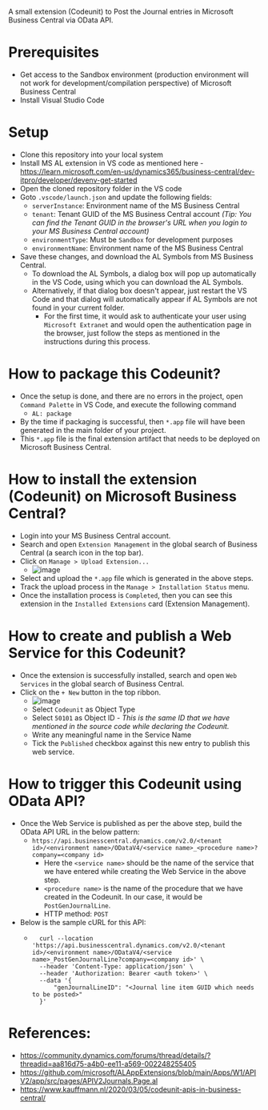 A small extension (Codeunit) to Post the Journal entries in Microsoft Business Central via OData API.

# Prerequisites
- Get access to the Sandbox environment (production environment will not work for development/compilation perspective) of Microsoft Business Central
- Install Visual Studio Code

# Setup
- Clone this repository into your local system
- Install MS AL extension in VS code as mentioned here - https://learn.microsoft.com/en-us/dynamics365/business-central/dev-itpro/developer/devenv-get-started
- Open the cloned repository folder in the VS code
- Goto `.vscode/launch.json` and update the following fields:
  - `serverInstance`: Environment name of the MS Business Central
  - `tenant`: Tenant GUID of the MS Business Central account _(Tip: You can find the Tenant GUID in the browser's URL when you login to your MS Business Central account)_
  - `environmentType`: Must be `Sandbox` for development purposes
  - `environmentName`: Environment name of the MS Business Central
- Save these changes, and download the AL Symbols from MS Business Central.
  - To download the AL Symbols, a dialog box will pop up automatically in the VS Code, using which you can download the AL Symbols.
  - Alternatively, if that dialog box doesn't appear, just restart the VS Code and that dialog will automatically appear if AL Symbols are not found in your current folder.
    - For the first time, it would ask to authenticate your user using `Microsoft Extranet` and would open the authentication page in the browser, just follow the steps as mentioned in the instructions during this process.

# How to package this Codeunit?
- Once the setup is done, and there are no errors in the project, open `Command Palette` in VS Code, and execute the following command
  - `AL: package`
- By the time if packaging is successful, then `*.app` file will have been generated in the main folder of your project.
- This `*.app` file is the final extension artifact that needs to be deployed on Microsoft Business Central.

# How to install the extension (Codeunit) on Microsoft Business Central?
- Login into your MS Business Central account.
- Search and open `Extension Management` in the global search of Business Central (a search icon in the top bar).
- Click on `Manage > Upload Extension...`
  - ![image](https://github.com/jigneshkhatri/MBC-Gen-Journal-Line-Posting-CodeUnit/assets/8259729/97eb75f4-d4b3-4cb5-929b-a2fffa00971f)
- Select and upload the `*.app` file which is generated in the above steps.
- Track the upload process in the `Manage > Installation Status` menu.
- Once the installation process is `Completed`, then you can see this extension in the `Installed Extensions` card (Extension Management).

# How to create and publish a Web Service for this Codeunit?
- Once the extension is successfully installed, search and open `Web Services` in the global search of Business Central.
- Click on the `+ New` button in the top ribbon.
  - ![image](https://github.com/jigneshkhatri/MBC-Gen-Journal-Line-Posting-CodeUnit/assets/8259729/6b8d5744-2fa4-4777-b233-6f7202c70902)
  - Select `Codeunit` as Object Type
  - Select `50101` as Object ID - _This is the same ID that we have mentioned in the source code while declaring the Codeunit._
  - Write any meaningful name in the Service Name
  - Tick the `Published` checkbox against this new entry to publish this web service.

# How to trigger this Codeunit using OData API? 
- Once the Web Service is published as per the above step, build the OData API URL in the below pattern:
  - `https://api.businesscentral.dynamics.com/v2.0/<tenant id>/<environment name>/ODataV4/<service name>_<procedure name>?company=<company id>`
    - Here the `<service name>` should be the name of the service that we have entered while creating the Web Service in the above step.
    - `<procedure name>` is the name of the procedure that we have created in the Codeunit. In our case, it would be `PostGenJournalLine`.
    - HTTP method: `POST`
- Below is the sample cURL for this API:
  - ```
      curl --location 'https://api.businesscentral.dynamics.com/v2.0/<tenant id>/<environment name>/ODataV4/<service name>_PostGenJournalLine?company=<company id>' \
      --header 'Content-Type: application/json' \
      --header 'Authorization: Bearer <auth token>' \
      --data '{
          "genJournalLineID": "<Journal line item GUID which needs to be posted>"
      }'
    ```

# References:
- https://community.dynamics.com/forums/thread/details/?threadid=aa816d75-a4b0-ee11-a569-002248255405
- https://github.com/microsoft/ALAppExtensions/blob/main/Apps/W1/APIV2/app/src/pages/APIV2Journals.Page.al
- https://www.kauffmann.nl/2020/03/05/codeunit-apis-in-business-central/
